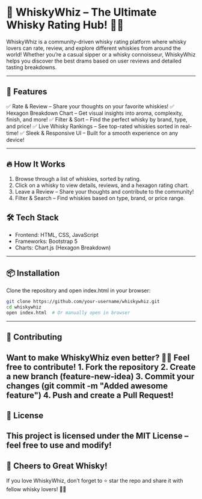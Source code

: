 # 🥃 WhiskyWhiz – The Ultimate Whisky Rating Hub! 🎩✨

WhiskyWhiz is a community-driven whisky rating platform where whisky lovers can rate, review, and explore different whiskies from around the world! Whether you’re a casual sipper or a whisky connoisseur, WhiskyWhiz helps you discover the best drams based on user reviews and detailed tasting breakdowns.

---

## 🚀 Features

✅ Rate & Review – Share your thoughts on your favorite whiskies!
✅ Hexagon Breakdown Chart – Get visual insights into aroma, complexity, finish, and more!
✅ Filter & Sort – Find the perfect whisky by brand, type, and price!
✅ Live Whisky Rankings – See top-rated whiskies sorted in real-time!
✅ Sleek & Responsive UI – Built for a smooth experience on any device!

---

## 🔥 How It Works
1.	Browse through a list of whiskies, sorted by rating.
2.	Click on a whisky to view details, reviews, and a hexagon rating chart.
3.	Leave a Review – Share your thoughts and contribute to the community!
4.	Filter & Search – Find whiskies based on type, brand, or price range.

## 🛠️ Tech Stack
- Frontend: HTML, CSS, JavaScript
- Frameworks: Bootstrap 5
- Charts: Chart.js (Hexagon Breakdown)

---
## 📦 Installation

Clone the repository and open index.html in your browser:
```bash
git clone https://github.com/your-username/whiskywhiz.git
cd whiskywhiz
open index.html  # Or manually open in browser
```
--- 

## 🤝 Contributing

Want to make WhiskyWhiz even better? 🍂🔥 Feel free to contribute!
	1.	Fork the repository
	2.	Create a new branch (feature-new-idea)
	3.	Commit your changes (git commit -m "Added awesome feature")
	4.	Push and create a Pull Request!
---
## 📜 License

This project is licensed under the MIT License – feel free to use and modify!
---

## 🍻 Cheers to Great Whisky!

If you love WhiskyWhiz, don’t forget to ⭐ star the repo and share it with fellow whisky lovers! 🥃✨
